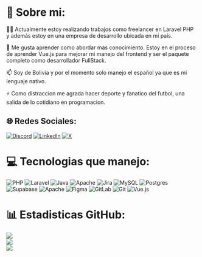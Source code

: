 <!--
**Arom7/Arom7** is a ✨ _special_ ✨ repository because its `README.md` (this file) appears on your GitHub profile.

Here are some ideas to get you started:

- 🔭 I’m currently working on ...
- 🌱 I’m currently learning ...
- 👯 I’m looking to collaborate on ...
- 🤔 I’m looking for help with ...
- 💬 Ask me about ...
- 📫 How to reach me: ...
- 😄 Pronouns: ...
- ⚡ Fun fact: ...
-->
# 💫 Sobre mi:
👩‍💻 Actualmente estoy realizando trabajos como freelancer en Laravel PHP y además estoy en una empresa de desarrollo ubicada en mi país.

🧠 Me gusta aprender como abordar mas conocimiento. Estoy en el proceso de aprender Vue.js para mejorar mi manejo del frontend y ser el paquete completo como desarrollador FullStack.

📫 Soy de Bolivia y por el momento solo manejo el español ya que es mi lenguaje nativo.

⚡ Como distraccion me agrada hacer deporte y fanatico del futbol, una salida de lo cotidiano en programacion.


## 🌐 Redes Sociales:
[![Discord](https://img.shields.io/badge/Discord-%237289DA.svg?logo=discord&logoColor=white)](https://discord.gg/1235962931108118550) [![LinkedIn](https://img.shields.io/badge/LinkedIn-%230077B5.svg?logo=linkedin&logoColor=white)](https://linkedin.com/in/www.linkedin.com/in/alan-mora-vargas) [![X](https://img.shields.io/badge/X-black.svg?logo=X&logoColor=white)](https://x.com/@AromGio) 

# 💻 Tecnologias que manejo:
![PHP](https://img.shields.io/badge/php-%23777BB4.svg?style=plastic&logo=php&logoColor=white) ![Laravel](https://img.shields.io/badge/laravel-%23FF2D20.svg?style=plastic&logo=laravel&logoColor=white) ![Java](https://img.shields.io/badge/java-%23ED8B00.svg?style=plastic&logo=openjdk&logoColor=white) ![Apache](https://img.shields.io/badge/apache-%23D42029.svg?style=plastic&logo=apache&logoColor=white) ![Jira](https://img.shields.io/badge/jira-%230A0FFF.svg?style=plastic&logo=jira&logoColor=white) ![MySQL](https://img.shields.io/badge/mysql-4479A1.svg?style=plastic&logo=mysql&logoColor=white) ![Postgres](https://img.shields.io/badge/postgres-%23316192.svg?style=plastic&logo=postgresql&logoColor=white) ![Supabase](https://img.shields.io/badge/Supabase-3ECF8E?style=plastic&logo=supabase&logoColor=white) ![Apache](https://img.shields.io/badge/apache-%23D42029.svg?style=plastic&logo=apache&logoColor=white) ![Figma](https://img.shields.io/badge/figma-%23F24E1E.svg?style=plastic&logo=figma&logoColor=white) ![GitLab](https://img.shields.io/badge/gitlab-%23181717.svg?style=plastic&logo=gitlab&logoColor=white) ![Git](https://img.shields.io/badge/git-%23F05033.svg?style=plastic&logo=git&logoColor=white) ![Vue.js](https://img.shields.io/badge/vue.js-%2335495e.svg?style=plastic&logo=vuedotjs&logoColor=%234FC08D)
# 📊 Estadisticas GitHub:
![](https://github-readme-stats.vercel.app/api?username=Arom7&theme=dark&hide_border=false&include_all_commits=true&count_private=true)<br/>
![](https://github-readme-streak-stats.herokuapp.com/?user=Arom7&theme=dark&hide_border=false)<br/>
![](https://github-readme-stats.vercel.app/api/top-langs/?username=Arom7&theme=dark&hide_border=false&include_all_commits=true&count_private=true&layout=compact)


<!-- Proudly created with GPRM ( https://gprm.itsvg.in ) -->
